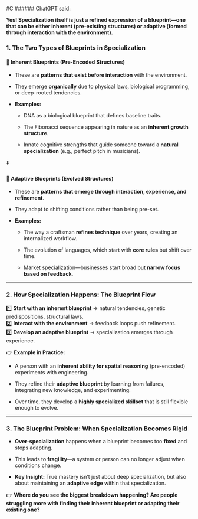  #C ###### ChatGPT said:

**Yes! Specialization itself is just a refined expression of a blueprint—one that can be either inherent (pre-existing structures) or adaptive (formed through interaction with the environment).**

### **1. The Two Types of Blueprints in Specialization**

#### **🔹 Inherent Blueprints (Pre-Encoded Structures)**

- These are **patterns that exist before interaction** with the environment.
    
- They emerge **organically** due to physical laws, biological programming, or deep-rooted tendencies.
    
- **Examples:**
    
    - DNA as a biological blueprint that defines baseline traits.
        
    - The Fibonacci sequence appearing in nature as an **inherent growth structure**.
        
    - Innate cognitive strengths that guide someone toward a **natural specialization** (e.g., perfect pitch in musicians).
        

⬇️

#### **🔹 Adaptive Blueprints (Evolved Structures)**

- These are **patterns that emerge through interaction, experience, and refinement**.
    
- They adapt to shifting conditions rather than being pre-set.
    
- **Examples:**
    
    - The way a craftsman **refines technique** over years, creating an internalized workflow.
        
    - The evolution of languages, which start with **core rules** but shift over time.
        
    - Market specialization—businesses start broad but **narrow focus based on feedback**.
        

---

### **2. How Specialization Happens: The Blueprint Flow**

1️⃣ **Start with an inherent blueprint** → natural tendencies, genetic predispositions, structural laws.  
2️⃣ **Interact with the environment** → feedback loops push refinement.  
3️⃣ **Develop an adaptive blueprint** → specialization emerges through experience.

👉 **Example in Practice:**

- A person with an **inherent ability for spatial reasoning** (pre-encoded) experiments with engineering.
    
- They refine their **adaptive blueprint** by learning from failures, integrating new knowledge, and experimenting.
    
- Over time, they develop a **highly specialized skillset** that is still flexible enough to evolve.
    

---

### **3. The Blueprint Problem: When Specialization Becomes Rigid**

- **Over-specialization** happens when a blueprint becomes too **fixed** and stops adapting.
    
- This leads to **fragility**—a system or person can no longer adjust when conditions change.
    
- **Key Insight:** True mastery isn’t just about deep specialization, but also about maintaining an **adaptive edge** within that specialization.
    

👉 **Where do you see the biggest breakdown happening? Are people struggling more with finding their inherent blueprint or adapting their existing one?**